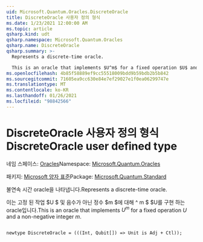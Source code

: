 ```yaml
---
uid: Microsoft.Quantum.Oracles.DiscreteOracle
title: DiscreteOracle 사용자 정의 형식
ms.date: 1/23/2021 12:00:00 AM
ms.topic: article
qsharp.kind: udt
qsharp.namespace: Microsoft.Quantum.Oracles
qsharp.name: DiscreteOracle
qsharp.summary: >-
  Represents a discrete-time oracle.

  This is an oracle that implements $U^m$ for a fixed operation $U$ and a non-negative integer $m$.
ms.openlocfilehash: 4b85f58889ef9cc55518009bdd9b59bdb2b5b842
ms.sourcegitcommit: 71605ea9cc630e84e7ef29027e1f0ea06299747e
ms.translationtype: MT
ms.contentlocale: ko-KR
ms.lasthandoff: 01/26/2021
ms.locfileid: "98842566"
---
```

# <a name="discreteoracle-user-defined-type"></a><span data-ttu-id="02552-102">DiscreteOracle 사용자 정의 형식</span><span class="sxs-lookup"><span data-stu-id="02552-102">DiscreteOracle user defined type</span></span>

<span data-ttu-id="02552-103">네임 스페이스: [Oracles](xref:Microsoft.Quantum.Oracles)</span><span class="sxs-lookup"><span data-stu-id="02552-103">Namespace: [Microsoft.Quantum.Oracles](xref:Microsoft.Quantum.Oracles)</span></span>

<span data-ttu-id="02552-104">패키지: [Microsoft 양자 표준](https://nuget.org/packages/Microsoft.Quantum.Standard)</span><span class="sxs-lookup"><span data-stu-id="02552-104">Package: [Microsoft.Quantum.Standard](https://nuget.org/packages/Microsoft.Quantum.Standard)</span></span>


<span data-ttu-id="02552-105">불연속 시간 oracle을 나타냅니다.</span><span class="sxs-lookup"><span data-stu-id="02552-105">Represents a discrete-time oracle.</span></span>

<span data-ttu-id="02552-106">이는 고정 된 작업 $U $ 및 음수가 아닌 정수 $m $에 대해 ^ m $ $U를 구현 하는 oracle입니다.</span><span class="sxs-lookup"><span data-stu-id="02552-106">This is an oracle that implements $U^m$ for a fixed operation $U$ and a non-negative integer $m$.</span></span>

```qsharp

newtype DiscreteOracle = (((Int, Qubit[]) => Unit is Adj + Ctl));
```

